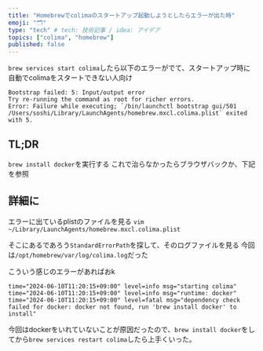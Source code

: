 ```yaml
---
title: "Homebrewでcolimaのスタートアップ起動しようとしたらエラーが出た時"
emoji: "🗂"
type: "tech" # tech: 技術記事 / idea: アイデア
topics: ["colima", "homebrew"]
published: false
---
```


`brew services start colima`したら以下のエラーがでて、スタートアップ時に自動でcolimaをスタートできない人向け

```
Bootstrap failed: 5: Input/output error
Try re-running the command as root for richer errors.
Error: Failure while executing; `/bin/launchctl bootstrap gui/501 /Users/soshi/Library/LaunchAgents/homebrew.mxcl.colima.plist` exited with 5.
```

## TL;DR

`brew install docker`を実行する
これで治らなかったらブラウザバックか、下記を参照


## 詳細に

エラーに出ているplistのファイルを見る
`vim ~/Library/LaunchAgents/homebrew.mxcl.colima.plist`

そこにあるであろう`StandardErrorPath`を探して、そのログファイルを見る
今回は`/opt/homebrew/var/log/colima.log`だった

こういう感じのエラーがあればおk
```
time="2024-06-10T11:20:15+09:00" level=info msg="starting colima"
time="2024-06-10T11:20:15+09:00" level=info msg="runtime: docker"
time="2024-06-10T11:20:15+09:00" level=fatal msg="dependency check failed for docker: docker not found, run 'brew install docker' to install"
```

今回はdockerをいれていないことが原因だったので、`brew install docker`をしてから`brew services restart colima`したら上手くいった。
